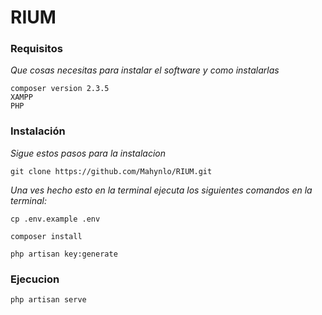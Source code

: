 # RIUM


### Requisitos 

_Que cosas necesitas para instalar el software y como instalarlas_

```
composer version 2.3.5
XAMPP
PHP
```

### Instalación 

_Sigue estos pasos para la instalacion_


```
git clone https://github.com/Mahynlo/RIUM.git
```
_Una ves hecho esto en la terminal ejecuta los siguientes comandos en la terminal:_

```
cp .env.example .env
```

```
composer install
```

```
php artisan key:generate
```
### Ejecucion

```
php artisan serve
```



